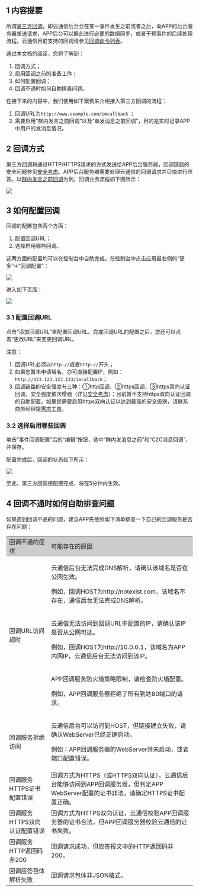 ## 1 内容提要

所谓[第三方回调](/doc/product/269/第三方回调简介)，即云通信后台会在某一事件发生之前或者之后，向APP的后台服务器发送请求，APP后台可以据此进行必要的数据同步，或者干预事件的后续处理流程。云通信目前支持的回调请参见[回调命令列表](/doc/product/269/回调命令列表)。

通过本文档的阅读，您将了解到：

1. 回调方式；
1. 启用回调之前的准备工作；
1. 如何配置回调；
1. 回调不通时如何自助排查问题。

在接下来的内容中，我们使用如下案例来介绍接入第三方回调的流程：

1. 回调URL为`http://www.example.com/imcallback` ；
1. 需要启用“群内发言之前回调”以及“单发消息之前回调”，目的是实时记录APP中用户的发消息情况。

## 2 回调方式

第三方回调将通过HTTP/HTTPS请求的方式发送给APP后台服务器，回调链路的安全问题参见[安全考虑](/doc/product/269/第三方回调简介#4-.E5.AE.89.E5.85.A8.E8.80.83.E8.99.91)。APP后台服务器需要处理云通信的回调请求并尽快进行应答。以[群内发言之前回调](/doc/product/269/群内发言之前回调)为例，回调业务流程如下图所示：

![](http://avc.qcloud.com/wiki2.0/im/imgs/20151118063020_40179.png)

## 3 如何配置回调

回调的配置包含两个方面：

1. 配置回调URL；
1. 选择启用哪些回调。

这两方面的配置均可以在控制台中自助完成。在控制台中点击应用最右侧的“更多”->“回调配置”：

![](http://avc.qcloud.com/wiki2.0/im/imgs/20151202030737_22526.png)

进入如下页面：

![](http://avc.qcloud.com/wiki2.0/im/imgs/20151202030807_41275.png)


### 3.1 配置回调URL

点击“添加回调URL”来配置回调URL。完成回调URL的配置之后，您还可以点击“更改URL”来变更回调URL。

注意：

1. 回调URL必须以`http://`或者`http://`开头；
1. 如果您暂未申请域名，亦可直接配置IP，例如：`http://123.123.123.123/imcallback`；
1. 回调链路的安全强度有三种：①http回调，②https回调，③https双向认证回调，安全强度依次增强（详见[安全考虑](/doc/product/269/第三方回调简介#4-.E5.AE.89.E5.85.A8.E8.80.83.E8.99.91)）；目前暂不支持https双向认证回调的自助配置。如果您需要启用https双向认证以达到最高的安全级别，请联系商务经理提[需求工单](/doc/product/269/云通信配置变更需求工单#2.16-https.E8.AF.81.E4.B9.A6.E7.AD.BE.E5.8F.91)。

### 3.2 选择启用哪些回调

单击“事件回调配置”后的“编辑”按钮，选中“群内发消息之前”和“C2C消息回调”，并保存。

配置完成后，回调的状态如下所示：

![](http://avc.qcloud.com/wiki2.0/im/imgs/20151202031606_52450.jpg)

至此，第三方回调便配置完成，将在5分钟内生效。

## 4 回调不通时如何自助排查问题

如果遇到回调不通的问题，建议APP先依照如下清单排查一下自己的回调服务是否存在问题：

<table style="width:100%;" >
		<tbody>
			<tr>
				<td style="background-color:#CCCCCC;">
					回调不通的症状<br>
				</td>
				<td style="background-color:#CCCCCC;">
					可能存在的原因<br>
				</td>
			</tr>
			<tr>
				<td rowspan="3">
					回调URL访问超时<br>
				</td>
				<td>
					<p>
						云通信后台无法完成DNS解析，请确认该域名是否在公网生效。
					</p>
					<p>
						例如，回调HOST为http://notexist.com，该域名不存在，通信后台无法完成DNS解析。<span style="line-height:1.5;"></span> 
					</p>
				</td>
			</tr>
			<tr>
				<td>
					<p>
						云通信无法访问到回调URL中配置的IP，请确认该IP是否从公网可达。
					</p>
					<p>
						例如，回调HOST为http://10.0.0.1，该域名为APP内网IP，云通信后台无法访问到该IP。<span style="line-height:1.5;"></span> 
					</p>
				</td>
			</tr>
			<tr>
				<td>
					<p>
						APP回调服务防火墙策略限制，请检查防火墙配置。
					</p>
					<p>
						例如，APP回调服务器拒绝了所有到达80端口的请求。<span style="line-height:1.5;"></span> 
					</p>
				</td>
			</tr>
			<tr>
				<td>
					回调服务拒绝访问<br>
				</td>
				<td>
					<p>
						云通信后台可以访问到HOST，但链接建立失败，请确认WebServer已经正确启动。
					</p>
					<p>
						例如：APP回调服务器的WebServer并未启动，或者端口配置错误。<span style="line-height:1.5;"></span> 
					</p>
				</td>
			</tr>
			<tr>
				<td>
					回调服务HTTPS证书配置错误<br>
				</td>
				<td>
					回调方式为HTTPS（或HTTPS双向认证），云通信后台能够访问到APP回调服务器，但判定APP WebServer配置的证书非法。请确定HTTPS证书配置正确。<br>
				</td>
			</tr>
			<tr>
				<td>
					回调服务HTTPS双向认证配置错误<br>
				</td>
				<td>
					回调方式为HTTPS双向认证，云通信校验APP回调服务器的证书合法，但APP回调服务器校验云通信的证书失败。<br>
				</td>
			</tr>
			<tr>
				<td>
					回调服务HTTP返回码非200<br>
				</td>
				<td>
					回调请求成功，但应答报文中的HTTP返回码非200。<br>
				</td>
			</tr>
			<tr>
				<td>
					回调应答包体解析失败<br>
				</td>
				<td>
					回调请求包体非JSON格式。<br>
				</td>
			</tr>
		</tbody>
	</table>
